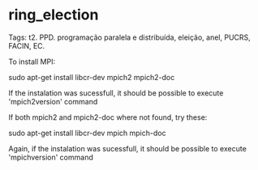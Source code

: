 # ring_election
Tags: t2. PPD. programação paralela e distribuída, eleição, anel, PUCRS, FACIN, EC.

To install MPI:

sudo apt-get install libcr-dev mpich2 mpich2-doc

If the instalation was sucessfull, it should be possible to execute 'mpich2version' command


If both mpich2 and mpich2-doc where not found, try these:

sudo apt-get install libcr-dev mpich mpich-doc

Again, if the instalation was sucessfull, it should be possible to execute 'mpichversion' command
